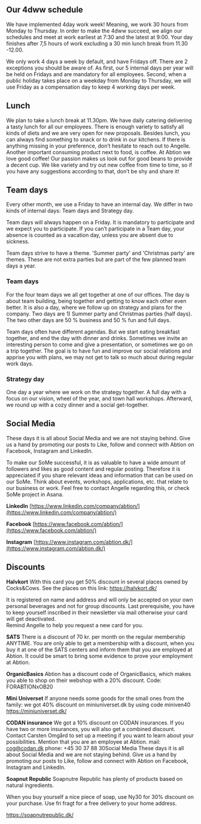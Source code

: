 ## Our 4dww schedule
We have implemented 4day work week! Meaning, we work 30 hours from Monday to Thursday. In order to make the 4dww succeed, we align our schedules and meet at work earliest at 7:30 and the latest at 9:00. Your day finishes after 7,5 hours of work excluding a 30 min lunch break from 11.30 -12.00.

We only work 4 days a week by default, and have Fridays off. There are 2 exceptions you should be aware of. As first, our 5 internal days per year will be held on Fridays and are mandatory for all employees. Second, when a public holiday takes place on a weekday from Monday to Thursday, we will use Friday as a compensation day to keep 4 working days per week. 

## Lunch 
We plan to take a lunch break at 11.30pm. We have daily catering delivering a tasty lunch for all our employees. There is enough variety to satisfy all kinds of diets and we are very open for new proposals. Besides lunch, you can always find something to snack or to drink in our kitchens. If there is anything missing in your preference, don’t hesitate to reach out to Angelle. 
Another important consuming product next to food, is coffee. At Abtion we love good coffee! Our passion makes us look out for good beans to provide a decent cup. We like variety and try out new coffee from time to time, so if you have any suggestions according to that, don’t be shy and share it!

## Team days
Every other month, we use a Friday to have an internal day. We differ in two kinds of internal days:  Team days and Strategy day.


Team days will always happen on a Friday. It is mandatory to participate and we expect you to participate. If you can’t participate in a Team day, your absence is counted as a vacation day, unless you are absent due to sickness.

Team days strive to have a theme. 'Summer party' and 'Christmas party' are themes. These are not extra parties but are part of the few planned team days a year.

### Team days
For the four team days we all get together at one of our offices. The day is about team building, being together and getting to know each other even better. It is also a day, where we follow up on strategy and plans for the company. Two days are 1) Summer party and Christmas parties (half days). The two other days are 50 % business and 50 % fun and full days. 

Team days often have different agendas. But we start eating breakfast together, and end the day with dinner and drinks. Sometimes we invite an interesting person to come and give a presentation, or sometimes we go on a trip together. The goal is to have fun and improve our social relations and apprise you with plans, we may not get to talk so much about during regular work days.

### Strategy day
One day a year where we work on the strategy together. A full day with a focus on our vision, wheel of the year, and town hall workshops. Afterward, we round up with a cozy dinner and a social get-together.

## Social Media
These days it is all about Social Media and we are not staying behind. Give us a hand by promoting our posts to Like, follow and connect with Abtion on Facebook, Instagram and LinkedIn.

To make our SoMe successful, it is as valuable to have a wide amount of followers and likes as good content and regular posting. Therefore it is appreciated if you share relevant ideas and information that can be used on our SoMe. Think about events, workshops, applications, etc. that relate to our business or work. Feel free to contact Angelle regarding this, or check SoMe project in Asana. 

**LinkedIn**
[https://www.linkedin.com/company/abtion/](https://www.linkedin.com/company/abtion/)

**Facebook**
[https://www.facebook.com/abtion/](https://www.facebook.com/abtion/)

**Instagram**
[https://www.instagram.com/abtion.dk/](https://www.instagram.com/abtion.dk/)


## Discounts
**Halvkort**
With this card you get 50% discount in several places owned by Cocks&Cows. See the places on this link: https://halvkort.dk/

It is registered on name and address and will only be accepted on your own personal beverages and not for group discounts. Last prerequisite, you have to keep yourself  inscribed in their newsletter via mail otherwise your card will get deactivated.  
Remind Angelle to help you request a new card for you.

**SATS**
There is a discount of 70 kr. per month on the regular membership ANYTIME. You are only able to get a membership with a discount, when you buy it at one of the SATS centers and inform them that you are employed at Abtion. It could be smart to bring some evidence to prove your employment at Abtion. 

**OrganicBasics**
Abtion has a discount code of OrganicBasics, which makes you able to shop on their webshop with a 20% discount. 
Code: FORABTIONxOB20

**Mini Universet**
If anyone needs some goods for the small ones from the family: we got 40% discount on miniuniverset.dk by using code miniven40
https://miniuniverset.dk/

**CODAN insurance**
We got a 10% discount on CODAN insurances. If you have two or more insurances, you will also get a combined discount.
Contact Carsten Omgård to set up a meeting if you want to learn about your possibilities. Mention that you are an employee at Abtion.
mail: cog@codan.dk phone: +45 30 37 88 30Social Media
These days it is all about Social Media and we are not staying behind. Give us a hand by promoting our posts to Like, follow and connect with Abtion on Facebook, Instagram and LinkedIn.

**Soapnut Republic**
Soapnutre Republic has plenty of products based on natural ingredients.

When you buy yourself a nice piece of soap, use Ny30 for 30% discount on your purchase. Use fri fragt for a free delivery to your home address. 

https://soapnutrepublic.dk/

